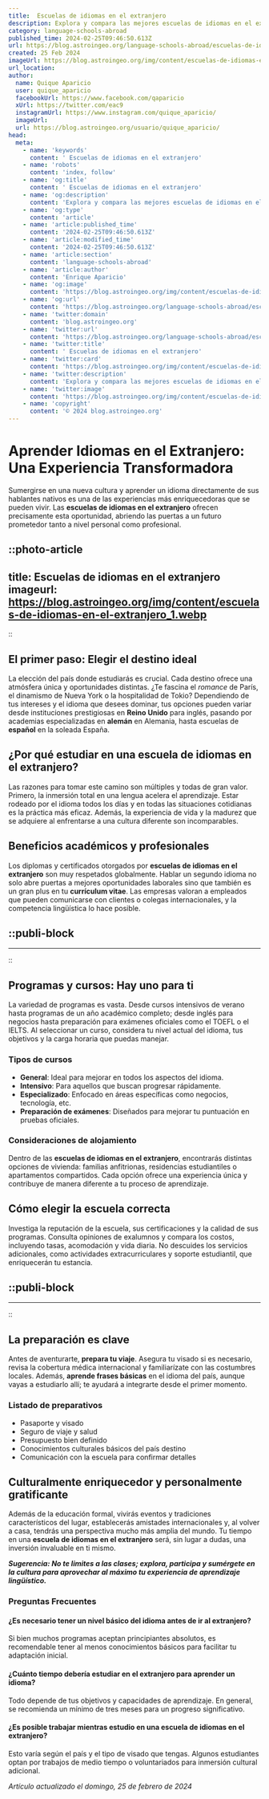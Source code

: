 ```yaml
---
title:  Escuelas de idiomas en el extranjero
description: Explora y compara las mejores escuelas de idiomas en el extranjero para aprender con inmersión y calidad. Tu futuro bilingüe comienza aquí.
category: language-schools-abroad
published_time: 2024-02-25T09:46:50.613Z
url: https://blog.astroingeo.org/language-schools-abroad/escuelas-de-idiomas-en-el-extranjero
created: 25 Feb 2024
imageUrl: https://blog.astroingeo.org/img/content/escuelas-de-idiomas-en-el-extranjero_1.webp
url_location:
author:
  name: Quique Aparicio
  user: quique_aparicio
  facebookUrl: https://www.facebook.com/qaparicio
  xUrl: https://twitter.com/eac9
  instagramUrl: https://www.instagram.com/quique_aparicio/
  imageUrl: 
  url: https://blog.astroingeo.org/usuario/quique_aparicio/
head:
  meta:
    - name: 'keywords'
      content: ' Escuelas de idiomas en el extranjero'
    - name: 'robots'
      content: 'index, follow'
    - name: 'og:title'
      content: ' Escuelas de idiomas en el extranjero'
    - name: 'og:description'
      content: 'Explora y compara las mejores escuelas de idiomas en el extranjero para aprender con inmersión y calidad. Tu futuro bilingüe comienza aquí.'
    - name: 'og:type'
      content: 'article'
    - name: 'article:published_time'
      content: '2024-02-25T09:46:50.613Z'
    - name: 'article:modified_time'
      content: '2024-02-25T09:46:50.613Z'
    - name: 'article:section'
      content: 'language-schools-abroad'
    - name: 'article:author'
      content: 'Enrique Aparicio'
    - name: 'og:image'
      content: 'https://blog.astroingeo.org/img/content/escuelas-de-idiomas-en-el-extranjero_1.webp'
    - name: 'og:url'
      content: 'https://blog.astroingeo.org/language-schools-abroad/escuelas-de-idiomas-en-el-extranjero'
    - name: 'twitter:domain'
      content: 'blog.astroingeo.org'
    - name: 'twitter:url'
      content: 'https://blog.astroingeo.org/language-schools-abroad/escuelas-de-idiomas-en-el-extranjero'
    - name: 'twitter:title'
      content: ' Escuelas de idiomas en el extranjero'
    - name: 'twitter:card'
      content: 'https://blog.astroingeo.org/img/content/escuelas-de-idiomas-en-el-extranjero_1.webp'
    - name: 'twitter:description'
      content: 'Explora y compara las mejores escuelas de idiomas en el extranjero para aprender con inmersión y calidad. Tu futuro bilingüe comienza aquí.'
    - name: 'twitter:image'
      content: 'https://blog.astroingeo.org/img/content/escuelas-de-idiomas-en-el-extranjero_1.webp'
    - name: 'copyright'
      content: '© 2024 blog.astroingeo.org'
---
```

# Aprender Idiomas en el Extranjero: Una Experiencia Transformadora

Sumergirse en una nueva cultura y aprender un idioma directamente de sus hablantes nativos es una de las experiencias más enriquecedoras que se pueden vivir. Las **escuelas de idiomas en el extranjero** ofrecen precisamente esta oportunidad, abriendo las puertas a un futuro prometedor tanto a nivel personal como profesional.


::photo-article
---
title:  Escuelas de idiomas en el extranjero
imageurl: https://blog.astroingeo.org/img/content/escuelas-de-idiomas-en-el-extranjero_1.webp
---
::


## El primer paso: Elegir el destino ideal
La elección del país donde estudiarás es crucial. Cada destino ofrece una atmósfera única y oportunidades distintas. ¿Te fascina el *romance* de París, el dinamismo de Nueva York o la hospitalidad de Tokio? Dependiendo de tus intereses y el idioma que desees dominar, tus opciones pueden variar desde instituciones prestigiosas en **Reino Unido** para inglés, pasando por academias especializadas en **alemán** en Alemania, hasta escuelas de **español** en la soleada España.

## ¿Por qué estudiar en una escuela de idiomas en el extranjero?
Las razones para tomar este camino son múltiples y todas de gran valor. Primero, la inmersión total en una lengua acelera el aprendizaje. Estar rodeado por el idioma todos los días y en todas las situaciones cotidianas es la práctica más eficaz. Además, la experiencia de vida y la madurez que se adquiere al enfrentarse a una cultura diferente son incomparables.

## Beneficios académicos y profesionales
Los diplomas y certificados otorgados por **escuelas de idiomas en el extranjero** son muy respetados globalmente. Hablar un segundo idioma no solo abre puertas a mejores oportunidades laborales sino que también es un gran plus en tu **currículum vitae**. Las empresas valoran a empleados que pueden comunicarse con clientes o colegas internacionales, y la competencia lingüística lo hace posible.


  ::publi-block
  ---
  ---
  ::
  
  
## Programas y cursos: Hay uno para ti
La variedad de programas es vasta. Desde cursos intensivos de verano hasta programas de un año académico completo; desde inglés para negocios hasta preparación para exámenes oficiales como el TOEFL o el IELTS. Al seleccionar un curso, considera tu nivel actual del idioma, tus objetivos y la carga horaria que puedas manejar.

### Tipos de cursos
- **General**: Ideal para mejorar en todos los aspectos del idioma.
- **Intensivo**: Para aquellos que buscan progresar rápidamente.
- **Especializado**: Enfocado en áreas específicas como negocios, tecnología, etc.
- **Preparación de exámenes**: Diseñados para mejorar tu puntuación en pruebas oficiales.

### Consideraciones de alojamiento
Dentro de las **escuelas de idiomas en el extranjero**, encontrarás distintas opciones de vivienda: familias anfitrionas, residencias estudiantiles o apartamentos compartidos. Cada opción ofrece una experiencia única y contribuye de manera diferente a tu proceso de aprendizaje.

## Cómo elegir la escuela correcta
Investiga la reputación de la escuela, sus certificaciones y la calidad de sus programas. Consulta opiniones de exalumnos y compara los costos, incluyendo tasas, acomodación y vida diaria. No descuides los servicios adicionales, como actividades extracurriculares y soporte estudiantil, que enriquecerán tu estancia.


  ::publi-block
  ---
  ---
  ::
  
  
## La preparación es clave
Antes de aventurarte, **prepara tu viaje**. Asegura tu visado si es necesario, revisa la cobertura médica internacional y familiarízate con las costumbres locales. Además, **aprende frases básicas** en el idioma del país, aunque vayas a estudiarlo allí; te ayudará a integrarte desde el primer momento.

### Listado de preparativos
- Pasaporte y visado
- Seguro de viaje y salud
- Presupuesto bien definido
- Conocimientos culturales básicos del país destino
- Comunicación con la escuela para confirmar detalles

## Culturalmente enriquecedor y personalmente gratificante
Además de la educación formal, vivirás eventos y tradiciones característicos del lugar, establecerás amistades internacionales y, al volver a casa, tendrás una perspectiva mucho más amplia del mundo. Tu tiempo en una **escuela de idiomas en el extranjero** será, sin lugar a dudas, una inversión invaluable en ti mismo.

***Sugerencia: No te limites a las clases; explora, participa y sumérgete en la cultura para aprovechar al máximo tu experiencia de aprendizaje lingüístico.***

### Preguntas Frecuentes

#### ¿Es necesario tener un nivel básico del idioma antes de ir al extranjero?
Si bien muchos programas aceptan principiantes absolutos, es recomendable tener al menos conocimientos básicos para facilitar tu adaptación inicial.

#### ¿Cuánto tiempo debería estudiar en el extranjero para aprender un idioma?
Todo depende de tus objetivos y capacidades de aprendizaje. En general, se recomienda un mínimo de tres meses para un progreso significativo.

#### ¿Es posible trabajar mientras estudio en una escuela de idiomas en el extranjero?
Esto varía según el país y el tipo de visado que tengas. Algunos estudiantes optan por trabajos de medio tiempo o voluntariados para inmersión cultural adicional.

_Artículo actualizado el domingo, 25 de febrero de 2024_